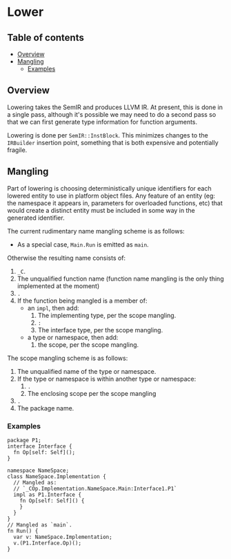 # Lower

<!--
Part of the Carbon Language project, under the Apache License v2.0 with LLVM
Exceptions. See /LICENSE for license information.
SPDX-License-Identifier: Apache-2.0 WITH LLVM-exception
-->

<!-- toc -->

## Table of contents

-   [Overview](#overview)
-   [Mangling](#mangling)
    -   [Examples](#examples)

<!-- tocstop -->

## Overview

Lowering takes the SemIR and produces LLVM IR. At present, this is done in a
single pass, although it's possible we may need to do a second pass so that we
can first generate type information for function arguments.

Lowering is done per `SemIR::InstBlock`. This minimizes changes to the
`IRBuilder` insertion point, something that is both expensive and potentially
fragile.

## Mangling

Part of lowering is choosing deterministically unique identifiers for each
lowered entity to use in platform object files. Any feature of an entity (eg:
the namespace it appears in, parameters for overloaded functions, etc) that
would create a distinct entity must be included in some way in the generated
identifier.

The current rudimentary name mangling scheme is as follows:

-   As a special case, `Main.Run` is emitted as `main`.

Otherwise the resulting name consists of:

1.  `_C`.
2.  The unqualified function name (function name mangling is the only thing
    implemented at the moment)
3.  `.`
4.  If the function being mangled is a member of:
    -   an `impl`, then add:
        1.  The implementing type, per the scope mangling.
        2.  `:`
        3.  The interface type, per the scope mangling.
    -   a type or namespace, then add:
        1.  the scope, per the scope mangling.

The scope mangling scheme is as follows:

1.  The unqualified name of the type or namespace.
2.  If the type or namespace is within another type or namespace:
    1.  `.`
    2.  The enclosing scope per the scope mangling
3.  `.`
4.  The package name.

### Examples

```carbon
package P1;
interface Interface {
  fn Op[self: Self]();
}
```

```carbon
namespace NameSpace;
class NameSpace.Implementation {
  // Mangled as:
  // `_COp.Implementation.NameSpace.Main:Interface1.P1`
  impl as P1.Interface {
    fn Op[self: Self]() {
    }
  }
}
// Mangled as `main`.
fn Run() {
  var v: NameSpace.Implementation;
  v.(P1.Interface.Op)();
}
```
